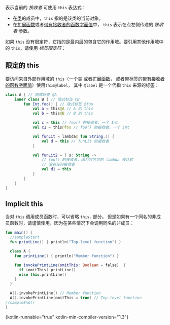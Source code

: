 [//]: # (title: This 表达式)

表示当前的 _接收者_ 可使用 `this` 表达式：

* 在[类](classes.md#继承)的成员中，`this` 指的是该类的当前对象。
* 在[扩展函数](extensions.md)或者[带有接收者的函数字面值](lambdas.md#带有接收者的函数字面值)中，
  `this` 表示在点左侧传递的 _接收者_ 参数。

如果 `this` 没有限定符，它指的是最内层的包含它的作用域。要引用其他作用域中的 `this`，请使用 _标签限定符_：

## 限定的 this

要访问来自外部作用域的 `this`（一个[类](classes.md) 或者[扩展函数](extensions.md)，
或者带标签的[带有接收者的函数字面值](lambdas.md#带有接收者的函数字面值)）使用`this@label`，
其中 `@label` 是一个代指 `this` 来源的标签：

```kotlin
class A { // 隐式标签 @A
    inner class B { // 隐式标签 @B
        fun Int.foo() { // 隐式标签 @foo
            val a = this@A // A 的 this
            val b = this@B // B 的 this

            val c = this // foo() 的接收者，一个 Int
            val c1 = this@foo // foo() 的接收者，一个 Int

            val funLit = lambda@ fun String.() {
                val d = this // funLit 的接收者
            }

            val funLit2 = { s: String ->
                // foo() 的接收者，因为它包含的 lambda 表达式
                // 没有任何接收者
                val d1 = this
            }
        }
    }
}
```

## Implicit this

当对 `this` 调用成员函数时，可以省略 `this.` 部分。
但是如果有一个同名的非成员函数时，请谨慎使用，因为在某些情况下会调用同名的非成员：

```kotlin
fun main() {
  //sampleStart
  fun printLine() { println("Top-level function") }

  class A {
    fun printLine() { println("Member function") }

    fun invokePrintLine(omitThis: Boolean = false)  {
      if (omitThis) printLine()
      else this.printLine()
    }
  }

  A().invokePrintLine() // Member function
  A().invokePrintLine(omitThis = true) // Top-level function
//sampleEnd()
}
```
{kotlin-runnable="true" kotlin-min-compiler-version="1.3"}


